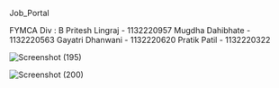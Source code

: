 Job_Portal

FYMCA Div : B Pritesh Lingraj - 1132220957 Mugdha Dahibhate - 1132220563 Gayatri Dhanwani - 1132220620 Pratik Patil - 1132220322

![Screenshot (195)](https://user-images.githubusercontent.com/92158361/229506280-219de778-25e4-4217-8b6b-7eafc824f81d.png)

![Screenshot (200)](https://user-images.githubusercontent.com/92158361/229507885-8ae689a2-9a2e-4485-ba39-38201ab7028c.png)



